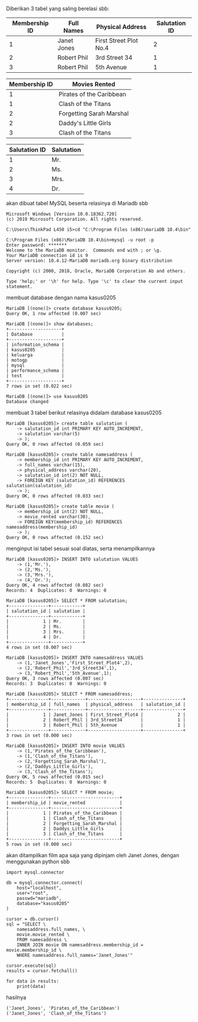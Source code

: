 Diberikan 3 tabel yang saling berelasi sbb:

Membership ID | Full Names | Physical Address | Salutation ID
--------------|------------|------------------|---------------
1 | Janet Jones | First Street Plot No.4 | 2
2 | Robert Phil | 3rd Street 34 | 1
3 | Robert Phil | 5th Avenue | 1

Membership ID | Movies Rented
--------------|--------------
1 | Pirates of the Caribbean
1 | Clash of the Titans
2 | Forgetting Sarah Marshal
2 | Daddy's Little Girls
3 | Clash of the Titans

Salutation ID | Salutation
--------------|-----------
1 | Mr.
2 | Ms.
3 | Mrs.
4 | Dr.

akan dibuat tabel MySQL beserta relasinya di Mariadb sbb

```
Microsoft Windows [Version 10.0.18362.720]
(c) 2019 Microsoft Corporation. All rights reserved.

C:\Users\ThinkPad L450 i5>cd "C:\Program Files (x86)\mariaDB 10.4\bin"

C:\Program Files (x86)\MariaDB 10.4\bin>mysql -u root -p
Enter password: *******
Welcome to the MariaDB monitor.  Commands end with ; or \g.
Your MariaDB connection id is 9
Server version: 10.4.12-MariaDB mariadb.org binary distribution

Copyright (c) 2000, 2018, Oracle, MariaDB Corporation Ab and others.

Type 'help;' or '\h' for help. Type '\c' to clear the current input statement.
```
membuat database dengan nama kasus0205
```
MariaDB [(none)]> create database kasus0205;
Query OK, 1 row affected (0.007 sec)

MariaDB [(none)]> show databases;
+--------------------+
| Database           |
+--------------------+
| information_schema |
| kasus0205          |
| keluarga           |
| motogp             |
| mysql              |
| performance_schema |
| test               |
+--------------------+
7 rows in set (0.022 sec)

MariaDB [(none)]> use kasus0205
Database changed
```
membuat 3 tabel berikut relasinya didalam database kasus0205
```
MariaDB [kasus0205]> create table salutation (
    -> salutation_id int PRIMARY KEY AUTO_INCREMENT,
    -> salutation varchar(5)
    -> );
Query OK, 0 rows affected (0.059 sec)

MariaDB [kasus0205]> create table namesaddress (
    -> membership_id int PRIMARY KEY AUTO_INCREMENT,
    -> full_names varchar(15),
    -> physical_address varchar(20),
    -> salutation_id int(2) NOT NULL,
    -> FOREIGN KEY (salutation_id) REFERENCES salutation(salutation_id)
    -> );
Query OK, 0 rows affected (0.033 sec)

MariaDB [kasus0205]> create table movie (
    -> membership_id int(2) NOT NULL,
    -> movie_rented varchar(30),
    -> FOREIGN KEY(membership_id) REFERENCES namesaddress(membership_id)
    -> );
Query OK, 0 rows affected (0.152 sec)
```
menginput isi tabel sesuai soal diatas, serta menampilkannya
```
MariaDB [kasus0205]> INSERT INTO salutation VALUES
    -> (1,'Mr.'),
    -> (2,'Ms.'),
    -> (3,'Mrs.'),
    -> (4,'Dr.');
Query OK, 4 rows affected (0.082 sec)
Records: 4  Duplicates: 0  Warnings: 0

MariaDB [kasus0205]> SELECT * FROM salutation;
+---------------+------------+
| salutation_id | salutation |
+---------------+------------+
|             1 | Mr.        |
|             2 | Ms.        |
|             3 | Mrs.       |
|             4 | Dr.        |
+---------------+------------+
4 rows in set (0.007 sec)

MariaDB [kasus0205]> INSERT INTO namesaddress VALUES
    -> (1,'Janet_Jones','First_Street_Plot4',2),
    -> (2,'Robert_Phil','3rd_Street34',1),
    -> (3,'Robert_Phil','5th_Avenue',1);
Query OK, 3 rows affected (0.007 sec)
Records: 3  Duplicates: 0  Warnings: 0

MariaDB [kasus0205]> SELECT * FROM namesaddress;
+---------------+-------------+--------------------+---------------+
| membership_id | full_names  | physical_address   | salutation_id |
+---------------+-------------+--------------------+---------------+
|             1 | Janet_Jones | First_Street_Plot4 |             2 |
|             2 | Robert_Phil | 3rd_Street34       |             1 |
|             3 | Robert_Phil | 5th_Avenue         |             1 |
+---------------+-------------+--------------------+---------------+
3 rows in set (0.000 sec)

MariaDB [kasus0205]> INSERT INTO movie VALUES
    -> (1,'Pirates_of_the_Caribbean'),
    -> (1,'Clash_of_the_Titans'),
    -> (2,'Forgetting_Sarah_Marshal'),
    -> (2,'Daddys_Little_Girls'),
    -> (3,'Clash_of_the_Titans');
Query OK, 5 rows affected (0.015 sec)
Records: 5  Duplicates: 0  Warnings: 0

MariaDB [kasus0205]> SELECT * FROM movie;
+---------------+--------------------------+
| membership_id | movie_rented             |
+---------------+--------------------------+
|             1 | Pirates_of_the_Caribbean |
|             1 | Clash_of_the_Titans      |
|             2 | Forgetting_Sarah_Marshal |
|             2 | Daddys_Little_Girls      |
|             3 | Clash_of_the_Titans      |
+---------------+--------------------------+
5 rows in set (0.000 sec)
```
akan ditampilkan film apa saja yang dipinjam oleh Janet Jones, dengan menggunakan python sbb
```
import mysql.connector

db = mysql.connector.connect(
    host="localhost",
    user="root",
    passwd="mariadb",
    database="kasus0205"
)

cursor = db.cursor()
sql = "SELECT \
    namesaddress.full_names, \
    movie.movie_rented \
    FROM namesaddress \
    INNER JOIN movie ON namesaddress.membership_id = movie.membership_id \
    WHERE namesaddress.full_names='Janet_Jones'"

cursor.execute(sql)
results = cursor.fetchall()

for data in results:
    print(data)
```
hasilnya
```
('Janet_Jones', 'Pirates_of_the_Caribbean')
('Janet_Jones', 'Clash_of_the_Titans')
```
